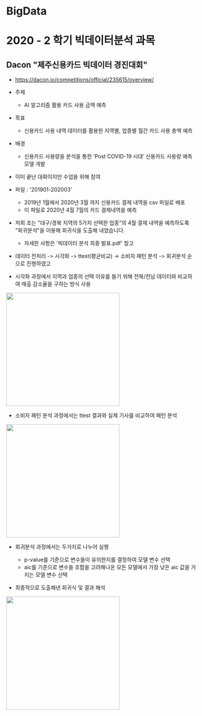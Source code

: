 # BigData
# 2020 - 2 학기 빅데이터분석 과목

## Dacon "제주신용카드 빅데이터 경진대회"
- https://dacon.io/competitions/official/235615/overview/

- 주제
  - AI 알고리즘 활용 카드 사용 금액 예측
- 목표
  - 신용카드 사용 내역 데이터를 활용한 지역별, 업종별 월간 카드 사용 총액 예측
- 배경
  - 신용카드 사용량을 분석을 통한  ‘Post COVID-19 시대’ 신용카드 사용량 예측 모델 개발

- 이미 끝난 대회이지만 수업을 위해 참여

- 파일 : '201901-202003'
  - 2019년 1월에서 2020년 3월 까지 신용카드 결제 내역을 csv 파일로 배포
  - 이 파일로 2020년 4월 7월의 카드 결제내역을 예측
  
- 저희 조는 "대구/경북 지역의 5가지 선택한 업종"의 4월 결제 내역을 예측하도록 "회귀분석"을 이용해 회귀식을 도출해 내었습니다.
  - 자세한 사항은 '빅데이터 분석 최종 발표.pdf' 참고
  
- 데이터 전처리 -> 시각화 -> ttest(평균비교) -> 소비자 패턴 분석 -> 회귀분석 순으로 진행하였고
- 시각화 과정에서 지역과 업종의 선택 이유를 들기 위해 전북/전남 데이터와 비교하여 매출 감소율을 구하는 방식 사용

<img src ="https://user-images.githubusercontent.com/45381907/104893893-58e19c80-59b7-11eb-9a52-866109c28697.png" width="300">

- 소비자 패턴 분석 과정에서는 ttest 결과와 실제 기사를 비교하여 패턴 분석

<img src="https://user-images.githubusercontent.com/45381907/104894022-86c6e100-59b7-11eb-9307-2e11b1c01e25.png" width="300"> 

- 회귀분석 과정에서는 두가지로 나누어 실행
  - p-value를 기준으로 변수들이 유의한지를 결정하여 모델 변수 선택
  - aic를 기준으로 변수들 조합을 고려해나온 모든 모델에서 가장 낮은 aic 값을 가지는 모델 변수 선택

- 최종적으로 도출해낸 회귀식 및 결과 해석

<img src ="https://user-images.githubusercontent.com/45381907/104894217-c2fa4180-59b7-11eb-864c-40769dfcd8a0.png" width="300">
